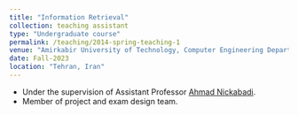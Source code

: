 ```yaml
---
title: "Information Retrieval"
collection: teaching assistant
type: "Undergraduate course"
permalink: /teaching/2014-spring-teaching-1
venue: "Amirkabir University of Technology, Computer Engineering Department"
date: Fall-2023
location: "Tehran, Iran"
---
```


- Under the supervision of Assistant Professor [Ahmad Nickabadi](https://scholar.google.com/citations?user=pSMNSZwAAAAJ&hl=en).
- Member of project and exam design team.